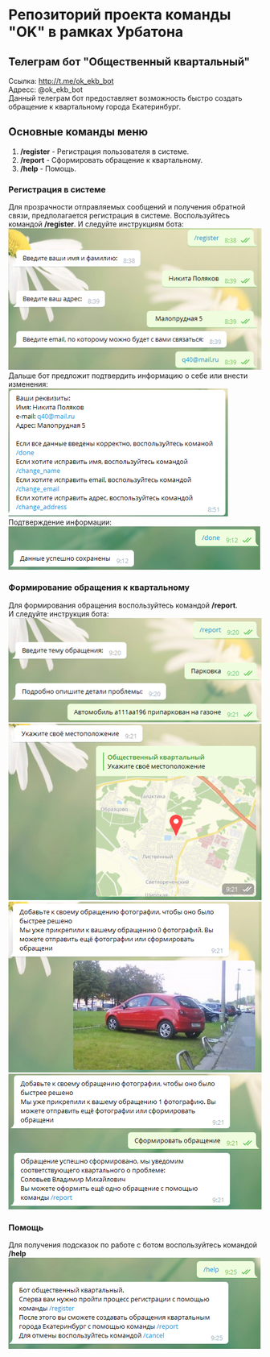 # Репозиторий проекта команды "OK" в рамках Урбатона
## Телеграм бот "Общественный квартальный" 
Ссылка: http://t.me/ok_ekb_bot  
Адресс: @ok_ekb_bot    
Данный телеграм бот предоставляет возможность быстро создать обращение к квартальному города Екатеринбург.
## Основные команды меню
1. **/register** - Регистрация пользователя в системе.
2. **/report** - Сформировать обращение к квартальному.
3. **/help** - Помощь.
    
### Регистрация в системе
Для прозрачности отправляемых сообщений и получения обратной связи, предполагается регистрация в системе.
Воспользуйтесь командой **/register**.
И следуйте инструкциям бота:
![Регистрация в системе](img/reg.png)    
Дальше бот предложит подтвердить информацию о себе или внести изменения:    
![Подтверждение информации](img/regDone.PNG)    
Подтверждение информации:   
![Подтверждено](img/done.PNG)   
       
### Формирование обращения к квартальному
Для формирования обращения воспользуйтесь командой **/report**.  
И следуйте инструкция бота:  
![Шаг1](img/report1.PNG)   
![Шаг1](img/report2.PNG)   
![Шаг1](img/report3.PNG)   
![Шаг1](img/report4.PNG)   
    
### Помощь
Для получения подсказок по работе с ботом воспользуйтесь командой **/help**   
![Хелп](img/help.PNG)
